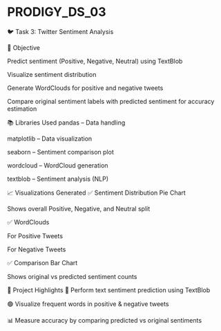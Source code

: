 # PRODIGY_DS_03
🐦 Task 3: Twitter Sentiment Analysis

📌 Objective


Predict sentiment (Positive, Negative, Neutral) using TextBlob

Visualize sentiment distribution

Generate WordClouds for positive and negative tweets

Compare original sentiment labels with predicted sentiment for accuracy estimation

📚 Libraries Used
pandas – Data handling

matplotlib – Data visualization

seaborn – Sentiment comparison plot

wordcloud – WordCloud generation

textblob – Sentiment analysis (NLP)

📈 Visualizations Generated
✅ Sentiment Distribution Pie Chart

Shows overall Positive, Negative, and Neutral split

✅ WordClouds

For Positive Tweets

For Negative Tweets

✅ Comparison Bar Chart

Shows original vs predicted sentiment counts

🚀 Project Highlights
📝 Perform text sentiment prediction using TextBlob

🟢 Visualize frequent words in positive & negative tweets

📊 Measure accuracy by comparing predicted vs original sentiments
